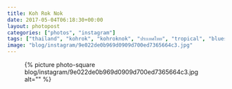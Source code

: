 ```yaml
---
title: Koh Rok Nok
date: 2017-05-04T06:18:30+00:00
layout: photopost
categories: ["photos", "instagram"]
tags: ["thailand", "kohrok", "kohroknok", "ประเทศไทย", "tropical", "bluesea", "clearwater", "landscape", "island", "snorkelling", "speedboat"]
image: "blog/instagram/9e022de0b969d0909d700ed7365664c3.jpg"
---
```


<figure class="photo photo--square">
  {% picture photo-square blog/instagram/9e022de0b969d0909d700ed7365664c3.jpg alt="" %}
</figure>



